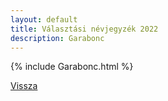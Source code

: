 ```yaml
---
layout: default
title: Választási névjegyzék 2022
description: Garabonc
---
```


{% include Garabonc.html %}

[Vissza](./)